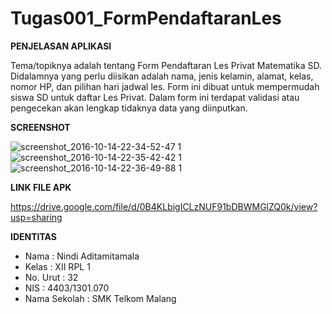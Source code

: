 # Tugas001_FormPendaftaranLes
**PENJELASAN APLIKASI**
    
Tema/topiknya adalah tentang Form Pendaftaran Les Privat Matematika SD. Didalamnya yang perlu diisikan adalah nama, jenis kelamin, alamat, kelas, nomor HP, dan pilihan hari jadwal les.
Form ini dibuat untuk mempermudah siswa SD untuk daftar Les Privat. Dalam form ini terdapat validasi atau pengecekan akan lengkap tidaknya data yang diinputkan.

**SCREENSHOT**

![screenshot_2016-10-14-22-34-52-47 1](https://cloud.githubusercontent.com/assets/22679392/19393692/15387350-9260-11e6-8209-8773f46aa21b.png)
![screenshot_2016-10-14-22-35-42-42 1](https://cloud.githubusercontent.com/assets/22679392/19393696/1c31f2ee-9260-11e6-9855-b6ddb41f1889.png)
![screenshot_2016-10-14-22-36-49-88 1](https://cloud.githubusercontent.com/assets/22679392/19393702/22c073b0-9260-11e6-9b3a-c8e4c5f65d16.png)

**LINK FILE APK**

https://drive.google.com/file/d/0B4KLbigICLzNUF91bDBWMGlZQ0k/view?usp=sharing

**IDENTITAS**
* Nama          : Nindi Aditamitamala
* Kelas         : XII RPL 1
* No. Urut      : 32
* NIS           : 4403/1301.070
* Nama Sekolah  : SMK Telkom Malang
